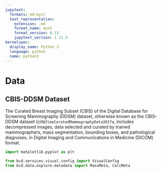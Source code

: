```yaml
---
jupytext:
  formats: md:myst
  text_representation:
    extension: .md
    format_name: myst
    format_version: 0.13
    jupytext_version: 1.11.5
kernelspec:
  display_name: Python 3
  language: python
  name: python3
---
```

# Data

## CBIS-DDSM Dataset

The Curated Breast Imaging Subset (CBIS) of the Digital Database for Screening Mammography (DDSM) dataset, otherwise known as the CBIS-DDSM dataset {cite}`leeCuratedMammographyData2017a`, includes decompressed images, data selected and curated by trained mammographers, mass segmentation, bounding boxes, and pathological diagnoses, in Digital Imaging and Communications in Medicine (DICOM) format.

```python
import matplotlib.pyplot as plt

from bcd.services.visual.config import VisualConfig
from bcd.data.explore.metadata import MassMeta, CalcMeta

```
